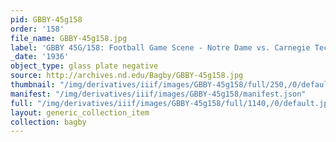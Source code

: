 ```yaml
---
pid: GBBY-45g158
order: '158'
file_name: GBBY-45g158.jpg
label: 'GBBY 45G/158: Football Game Scene - Notre Dame vs. Carnegie Tech - 1936'
_date: '1936'
object_type: glass plate negative
source: http://archives.nd.edu/Bagby/GBBY-45g158.jpg
thumbnail: "/img/derivatives/iiif/images/GBBY-45g158/full/250,/0/default.jpg"
manifest: "/img/derivatives/iiif/images/GBBY-45g158/manifest.json"
full: "/img/derivatives/iiif/images/GBBY-45g158/full/1140,/0/default.jpg"
layout: generic_collection_item
collection: bagby
---
```

